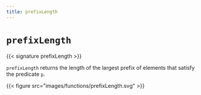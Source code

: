 ```yaml
---
title: prefixLength
---
```


# `prefixLength`

{{< signature prefixLength >}}

`prefixLength` returns the length of the largest prefix of elements that satisfy the predicate `p`.

{{< figure src="images/functions/prefixLength.svg" >}}
